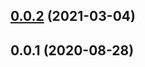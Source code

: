 <a name="0.0.2"></a>
## [0.0.2](https://github.com/achingbrain/wherearewe/compare/v0.0.1...v0.0.2) (2021-03-04)



<a name="0.0.1"></a>
## 0.0.1 (2020-08-28)



